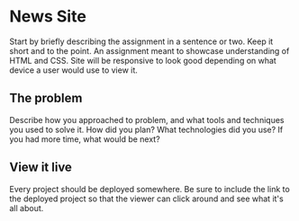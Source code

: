 # News Site



Start by briefly describing the assignment in a sentence or two. Keep it short and to the point.
An assignment meant to showcase understanding of HTML and CSS. Site will be responsive to look good depending on what device a user would use to view it. 

## The problem

Describe how you approached to problem, and what tools and techniques you used to solve it. How did you plan? What technologies did you use? If you had more time, what would be next?

## View it live
Every project should be deployed somewhere. Be sure to include the link to the deployed project so that the viewer can click around and see what it's all about.

